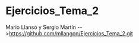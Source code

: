 # Ejercicios_Tema_2
Mario Llansó y Sergio Martín -->https://github.com/mllangon/Ejercicios_Tema_2.git
